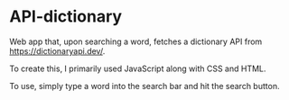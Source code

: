 # API-dictionary
Web app that, upon searching a word, fetches a dictionary API from https://dictionaryapi.dev/.

To create this, I primarily used JavaScript along with CSS and HTML. 

To use, simply type a word into the search bar and hit the search button.
